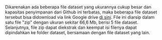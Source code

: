 Dikarenakan ada beberapa file dataset yang ukurannya cukup besar dan kapasitas penyimpanan dari Github ini terbatas, maka beberapa file dataset tersebut bisa didownload via link Google drive [di sini](https://drive.google.com/file/d/1if_umUaG-xeUfZ8UlS4wcBBQeUN1I7C3/view?usp=sharing). File ini diarsip dalam satu file "zip" dengan ukuran sekitar 66,6 Mb, berisi 5 file dataset. Selanjutnya, file zip dapat diekstrak dan keempat isi filenya dapat dipindahkan ke folder dataset, bersamaan dengan file dataset yang lain.
